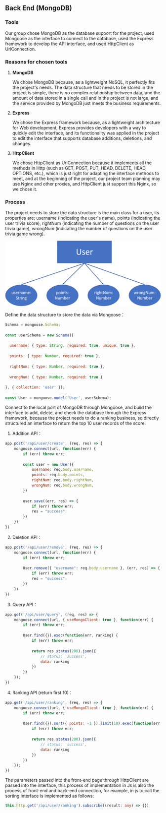 ## Back End (MongoDB)



### Tools



Our group chose MongoDB as the database support for the project, used Mongoose as the interface to connect to the database, used the Express framework to develop the API interface, and used HttpClient as UrlConnection.



### Reasons for chosen tools



1. **MongoDB**

   We chose MongoDB because, as a lightweight NoSQL, it perfectly fits the project's needs. The data structure that needs to be stored in the project is simple, there is no complex relationship between data, and the amount of data stored in a single call and in the project is not large, and the service provided by MongoDB just meets the business requirements.

2. **Express**

   We chose the Express framework because, as a lightweight architecture for Web development, Express provides developers with a way to quickly edit the interface, and its functionality was applied in the project to edit the interface that supports database additions, deletions, and changes.

3. **HttpClient**

   We chose HttpClient as UrlConnection because it implements all the methods in Http (such as GET, POST, PUT, HEAD, DELETE, HEAD, OPTIONS, etc.), which is just right for adapting the interface methods to meet, and at the beginning of the project, our project team planning may use Nginx and other proxies, and HttpClient just support this Nginx, so we chose it.



### Process



The project needs to store the data structure is the main class for a user, its properties are: username  (indicating the user's name), points (indicating the user trivia score), rightNum (indicating the number of questions on the user trivia game), wrongNum (indicating the number of questions on the user trivia game wrong). 





![image](Report/img/relationship.png)





Define the data structure to store the data via Mongoose：



```js
Schema = mongoose.Schema;

const userSchema = new Schema({

  username: { type: String, required: true, unique: true },

  points: { type: Number, required: true },

  rightNum: { type: Number, required: true },

  wrongNum: { type: Number, required: true }

}, { collection: 'user' });

const User = mongoose.model('User', userSchema);
```



Connect to the local port of MongoDB through Mongoose, and build the interface to add, delete, and check the database through the Express framework, because the project needs to do a ranking business, so directly structured an interface to return the top 10 user records of the score.



1. Addition API：



```js
app.post('/api/user/create', (req, res) => {
    mongoose.connect(url, function(err) {
        if (err) throw err;

        const user = new User({
            username: req.body.username,
            points: req.body.points,
            rightNum: req.body.rightNum,
            wrongNum: req.body.wrongNum,
        })

        user.save((err, res) => {
            if (err) throw err;
            res = "success";
        })
    })
})
```



2. Deletion API：



```js
app.post('/api/user/remove', (req, res) => {
    mongoose.connect(url, function(err) {
        if (err) throw err;

        User.remove({ "username": req.body.username }, (err, res) => {
            if (err) throw err;
            res = "success";
        })
    })
})
```



3. Query API：



```js
app.get('/api/user/query', (req, res) => {
    mongoose.connect(url, { useMongoClient: true }, function(err) {
        if (err) throw err;

        User.find({}).exec(function(err, ranking) {
            if (err) throw err;

            return res.status(200).json({
                // status: 'success',
                data: ranking
            })
        })
    });
})
```



4. Ranking API (return first 10)：



```js
app.get('/api/user/ranking', (req, res) => {
    mongoose.connect(url, { useMongoClient: true }, function(err) {
        if (err) throw err;

        User.find({}).sort({ points: -1 }).limit(10).exec(function(err, ranking) {
            if (err) throw err;

            return res.status(200).json({
                // status: 'success',
                data: ranking
            })
        })
    });
})
```



The parameters passed into the front-end page through HttpClient are passed into the interface, this process of implementation in Js is also the process of front-end and back-end connection, for example, in js to call the sorting interface is implemented as follows:



```ts
this.http.get('/api/user/ranking').subscribe((result: any) => {})
```



